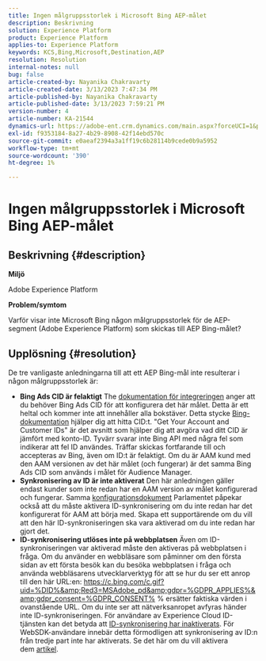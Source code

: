 ```yaml
---
title: Ingen målgruppsstorlek i Microsoft Bing AEP-målet
description: Beskrivning
solution: Experience Platform
product: Experience Platform
applies-to: Experience Platform
keywords: KCS,Bing,Microsoft,Destination,AEP
resolution: Resolution
internal-notes: null
bug: false
article-created-by: Nayanika Chakravarty
article-created-date: 3/13/2023 7:47:34 PM
article-published-by: Nayanika Chakravarty
article-published-date: 3/13/2023 7:59:21 PM
version-number: 4
article-number: KA-21544
dynamics-url: https://adobe-ent.crm.dynamics.com/main.aspx?forceUCI=1&pagetype=entityrecord&etn=knowledgearticle&id=c3cda4e3-d7c1-ed11-83ff-6045bd0065b6
exl-id: f9353184-8a27-4b29-8908-42f14ebd570c
source-git-commit: e0aeaf2394a3a1ff19c6b28114b9cede0b9a5952
workflow-type: tm+mt
source-wordcount: '390'
ht-degree: 1%

---
```


# Ingen målgruppsstorlek i Microsoft Bing AEP-målet

## Beskrivning {#description}


<b>Miljö</b>

Adobe Experience Platform

<b>Problem/symtom</b>

Varför visar inte Microsoft Bing någon målgruppsstorlek för de AEP-segment (Adobe Experience Platform) som skickas till AEP Bing-målet?


## Upplösning {#resolution}


De tre vanligaste anledningarna till att ett AEP Bing-mål inte resulterar i någon målgruppsstorlek är:

- <b>Bing Ads CID är felaktigt</b>    The [dokumentation för integreringen](https://experienceleague.adobe.com/docs/experience-platform/destinations/catalog/advertising/bing.html?lang=en) anger att du behöver Bing Ads CID för att konfigurera det här målet. Detta är ett heltal och kommer inte att<b> </b>innehåller alla bokstäver. Detta stycke [Bing-dokumentation](https://learn.microsoft.com/en-us/advertising/guides/get-started?view=bingads-13) hjälper dig att hitta CID:t. &quot;Get Your Account and Customer IDs&quot; är det avsnitt som hjälper dig att avgöra vad ditt CID är jämfört med konto-ID.
Tyvärr svarar inte Bing API med några fel som indikerar att fel ID användes. Träffar skickas fortfarande till och accepteras av Bing, även om ID:t är felaktigt. Om du är AAM kund med den AAM versionen av det här målet (och fungerar) är det samma Bing Ads CID som används i målet för Audience Manager.
- <b>Synkronisering av ID är inte aktiverat</b>    Den här anledningen gäller endast kunder som inte redan har en AAM version av målet konfigurerad och fungerar. Samma [konfigurationsdokument](https://experienceleague.adobe.com/docs/experience-platform/destinations/catalog/advertising/bing.html?lang=en) Parlamentet påpekar också att du måste aktivera ID-synkronisering om du inte redan har det konfigurerat för AAM att börja med. Skapa ett supportärende om du vill att den här ID-synkroniseringen ska vara aktiverad om du inte redan har gjort det.
- <b>ID-synkronisering utlöses inte på webbplatsen</b>
Även om ID-synkroniseringen var aktiverad måste den aktiveras på webbplatsen i fråga. Om du använder en webbläsare som påminner om den första sidan av ett första besök kan du besöka webbplatsen i fråga och använda webbläsarens utvecklarverktyg för att se hur du ser ett anrop till den här URL:en: https://c.bing.com/c.gif?uid=%DID%&amp;Red3=MSAdobe_pd&amp;gdpr=%GDPR_APPLIES%&amp;gdpr_consent=%GDPR_CONSENT% % ersätter faktiska värden i ovanstående URL.
Om du inte ser att nätverksanropet avfyras händer inte ID-synkroniseringen. För användare av Experience Cloud ID-tjänsten kan det betyda att [ID-synkronisering har inaktiverats](https://experienceleague.adobe.com/docs/id-service/using/id-service-api/configurations/disableidsync.html?lang=en). För WebSDK-användare innebär detta förmodligen att synkronisering av ID:n från tredje part inte har aktiverats. Se det här om du vill aktivera dem [artikel](https://experienceleague.adobe.com/docs/experience-cloud-kcs/kbarticles/KA-20248.html?lang=en).
